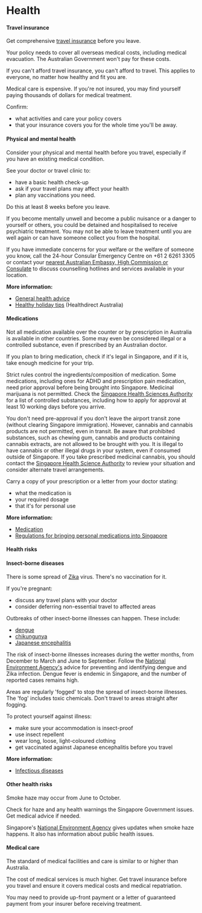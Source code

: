 # Health

#### Travel insurance

Get comprehensive [travel insurance](/before-you-go/the-basics/travel-insurance "Travel insurance") before you leave.

Your policy needs to cover all overseas medical costs, including medical evacuation. The Australian Government won't pay for these costs.

If you can't afford travel insurance, you can't afford to travel. This applies to everyone, no matter how healthy and fit you are.

Medical care is expensive. If you're not insured, you may find yourself paying thousands of dollars for medical treatment.

Confirm:

* what activities and care your policy covers
* that your insurance covers you for the whole time you'll be away.

#### Physical and mental health

Consider your physical and mental health before you travel, especially if you have an existing medical condition.

See your doctor or travel clinic to:

* have a basic health check-up
* ask if your travel plans may affect your health
* plan any vaccinations you need.

Do this at least 8 weeks before you leave.

If you become mentally unwell and become a public nuisance or a danger to yourself or others, you could be detained and hospitalised to receive psychiatric treatment. You may not be able to leave treatment until you are well again or can have someone collect you from the hospital.

If you have immediate concerns for your welfare or the welfare of someone you know, call the 24-hour Consular Emergency Centre on +61 2 6261 3305 or contact your [nearest Australian Embassy, High Commission or Consulate](https://www.dfat.gov.au/about-us/our-locations/missions/our-embassies-and-consulates-overseas) to discuss counselling hotlines and services available in your location.

**More information:**

* [General health advice](/before-you-go/health "Taking care of your health")
* [Healthy holiday tips](https://www.healthdirect.gov.au/healthy-holiday-tips-infographic) (Healthdirect Australia)

#### Medications

Not all medication available over the counter or by prescription in Australia is available in other countries. Some may even be considered illegal or a controlled substance, even if prescribed by an Australian doctor.

If you plan to bring medication, check if it's legal in Singapore, and if it is, take enough medicine for your trip.

Strict rules control the ingredients/composition of medication. Some medications, including ones for ADHD and prescription pain medication, need prior approval before being brought into Singapore. Medicinal marijuana is not permitted. Check the [Singapore Health Sciences Authority](http://www.hsa.gov.sg/content/hsa/en/Health_Products_Regulation/Consumer_Information/Personal_Import_Regulations/bringing_personal_medication_into_Singapore.html) for a list of controlled substances, including how to apply for approval at least 10 working days before you arrive.

You don't need pre-approval if you don't leave the airport transit zone (without clearing Singapore immigration). However, cannabis and cannabis products are not permitted, even in transit. Be aware that prohibited substances, such as chewing gum, cannabis and products containing cannabis extracts, are not allowed to be brought with you. It is illegal to have cannabis or other illegal drugs in your system, even if consumed outside of Singapore. If you take prescribed medicinal cannabis, you should contact the [Singapore Health Science Authority](https://www.hsa.gov.sg/personal-medication) to review your situation and consider alternate travel arrangements. 

Carry a copy of your prescription or a letter from your doctor stating:

* what the medication is
* your required dosage
* that it's for personal use

**More information:**

* [Medication](https://www.smartraveller.gov.au/before-you-go/health/medications)
* [Regulations for bringing personal medications into Singapore](https://www.hsa.gov.sg/personal-medication/overview#:~:text=You%20may%20need%20to%20apply,be%20prosecuted%20under%20Singapore%20law.)

#### Health risks

#### Insect-borne diseases

There is some spread of [Zika](https://www.health.gov.au/diseases/flavivirus-infection-including-zika-virus?utm_source=health.gov.au&utm_medium=callout-auto-custom&utm_campaign=digital_transformation) virus. There's no vaccination for it.

If you're pregnant:

* discuss any travel plans with your doctor
* consider deferring non-essential travel to affected areas

Outbreaks of other insect-borne illnesses can happen. These include:

* [dengue](https://www.health.gov.au/diseases/dengue-virus-infection)
* [chikungunya](https://www.who.int/news-room/fact-sheets/detail/chikungunya)
* [Japanese encephalitis](https://www.who.int/news-room/fact-sheets/detail/japanese-encephalitis)

The risk of insect-borne illnesses increases during the wetter months, from December to March and June to September. Follow the [National Environment Agency's](https://www.nea.gov.sg/dengue-zika) advice for preventing and identifying dengue and Zika infection. Dengue fever is endemic in Singapore, and the number of reported cases remains high.

Areas are regularly 'fogged' to stop the spread of insect-borne illnesses. The 'fog' includes toxic chemicals. Don't travel to areas straight after fogging.

To protect yourself against illness:

* make sure your accommodation is insect-proof
* use insect repellent
* wear long, loose, light-coloured clothing
* get vaccinated against Japanese encephalitis before you travel

**More information:**

* [Infectious diseases](/before-you-go/health/diseases "Infectious diseases")

#### Other health risks

Smoke haze may occur from June to October.

Check for haze and any health warnings the Singapore Government issues. Get medical advice if needed.

Singapore's [National Environment Agency](http://www.nea.gov.sg/) gives updates when smoke haze happens. It also has information about public health issues.

#### Medical care

The standard of medical facilities and care is similar to or higher than Australia.

The cost of medical services is much higher. Get travel insurance before you travel and ensure it covers medical costs and medical repatriation.

You may need to provide up-front payment or a letter of guaranteed payment from your insurer before receiving treatment.